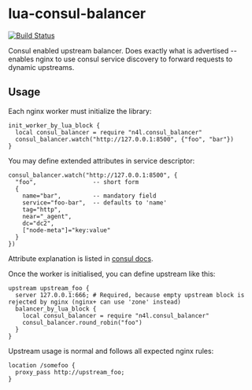 # lua-consul-balancer

[![Build Status](https://travis-ci.org/xytis/lua-consul-balancer.svg?branch=master)](https://travis-ci.org/xytis/lua-consul-balancer)

Consul enabled upstream balancer. Does exactly what is advertised -- enables nginx to use consul service discovery to forward requests to dynamic upstreams.

## Usage

Each nginx worker must initialize the library:

    init_worker_by_lua_block {
      local consul_balancer = require "n4l.consul_balancer"
      consul_balancer.watch("http://127.0.0.1:8500", {"foo", "bar"})
    }

You may define extended attributes in service descriptor:

    consul_balancer.watch("http://127.0.0.1:8500", {
      "foo",                -- short form
      {
        name="bar",         -- mandatory field
        service="foo-bar",  -- defaults to 'name'
        tag="http",
        near="_agent",
        dc="dc2",
        ["node-meta"]="key:value"
      }
    })

Attribute explanation is listed in [consul docs](https://www.consul.io/docs/agent/http/catalog.html#catalog_service).

Once the worker is initialised, you can define upstream like this:

    upstream upstream_foo {
      server 127.0.0.1:666; # Required, because empty upstream block is rejected by nginx (nginx+ can use 'zone' instead)
      balancer_by_lua_block {
        local consul_balancer = require "n4l.consul_balancer"
        consul_balancer.round_robin("foo")
      }
    }

Upstream usage is normal and follows all expected nginx rules:

    location /somefoo {
      proxy_pass http://upstream_foo;
    }


